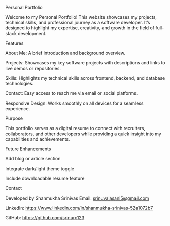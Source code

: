 Personal Portfolio

Welcome to my Personal Portfolio! This website showcases my projects, technical skills, and professional journey as a software developer. It’s designed to highlight my expertise, creativity, and growth in the field of full-stack development.

Features

About Me: A brief introduction and background overview.

Projects: Showcases my key software projects with descriptions and links to live demos or repositories.

Skills: Highlights my technical skills across frontend, backend, and database technologies.

Contact: Easy access to reach me via email or social platforms.

Responsive Design: Works smoothly on all devices for a seamless experience.

Purpose

This portfolio serves as a digital resume to connect with recruiters, collaborators, and other developers while providing a quick insight into my capabilities and achievements.

Future Enhancements

Add blog or article section

Integrate dark/light theme toggle

Include downloadable resume feature

Contact

Developed by Shanmukha Srinivas
Email: srinuvalasani5@gmail.com

LinkedIn: https://www.linkedin.com/in/shanmukha-srinivas-52a1072b7

GitHub: https://github.com/srinurc123